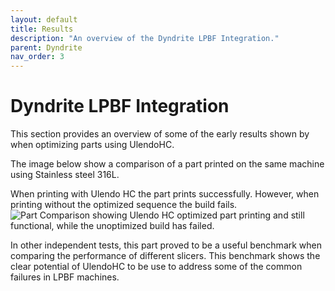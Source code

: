 ```yaml
---
layout: default
title: Results
description: "An overview of the Dyndrite LPBF Integration."
parent: Dyndrite
nav_order: 3
---
```


# Dyndrite LPBF Integration
This section provides an overview of some of the early results shown by when optimizing parts using UlendoHC. 

The image below show a comparison of a part printed on the same machine using Stainless steel 316L. 

When printing with Ulendo HC the part prints successfully. However, when printing without the optimized sequence the build fails. 
![Part Comparison showing Ulendo HC optimized part printing and still functional, while the unoptimized build has failed.](<figure1b_part_comparison.png>)

In other independent tests, this part proved to be a useful benchmark when comparing the performance of different slicers. This benchmark shows the clear potential of UlendoHC to be use to address some of the common failures in LPBF machines.
